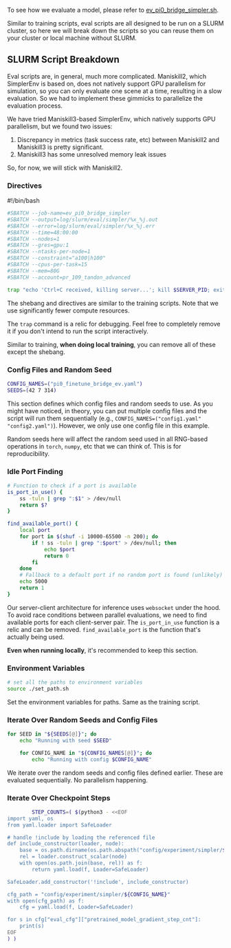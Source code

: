 To see how we evaluate a model, please refer to [ev_pi0_bridge_simpler.sh](../slurms/eval_scripts/simpler/ev_pi0_bridge_simpler.sh).

Similar to training scripts, eval scripts are all designed to be run on a SLURM cluster, so here we will break down the scripts so you can reuse them on your cluster or local machine without SLURM.


## SLURM Script Breakdown
Eval scripts are, in general, much more complicated. Maniskill2, which SimplerEnv is based on, does not natively support GPU parallelism for simulation, so you can only evaluate one scene at a time, resulting in a slow evaluation. So we had to implement these gimmicks to parallelize the evaluation process. 

We have tried Maniskill3-based SimplerEnv, which natively supports GPU parallelism, but we found two issues: 
1. Discrepancy in metrics (task success rate, etc) between Maniskill2 and Maniskill3 is pretty significant. 
2. Maniskill3 has some unresolved memory leak issues

So, for now, we will stick with Maniskill2.

### Directives
#!/bin/bash
```bash
#SBATCH --job-name=ev_pi0_bridge_simpler
#SBATCH --output=log/slurm/eval/simpler/%x_%j.out
#SBATCH --error=log/slurm/eval/simpler/%x_%j.err
#SBATCH --time=48:00:00
#SBATCH --nodes=1
#SBATCH --gres=gpu:1
#SBATCH --ntasks-per-node=1
#SBATCH --constraint="a100|h100"
#SBATCH --cpus-per-task=15
#SBATCH --mem=80G
#SBATCH --account=pr_109_tandon_advanced

trap "echo 'Ctrl+C received, killing server...'; kill $SERVER_PID; exit 1" SIGINT
```
The shebang and directives are similar to the training scripts. Note that we use significantly fewer compute resources. 

The `trap` command is a relic for debugging. Feel free to completely remove it if you don't intend to run the script interactively.

Similar to training, **when doing local training**, you can remove all of these except the shebang.

### Config Files and Random Seed
```bash
CONFIG_NAMES=("pi0_finetune_bridge_ev.yaml")
SEEDS=(42 7 314)
```
This section defines which config files and random seeds to use. As you might have noticed, in theory, you can put multiple config files and the script will run them sequentially (e.g., `CONFIG_NAMES=("config1.yaml" "config2.yaml")`). However, we only use one config file in this example.

Random seeds here will affect the random seed used in all RNG-based operations in `torch`, `numpy`, etc that we can think of. This is for reproducibility.

### Idle Port Finding
```bash
# Function to check if a port is available
is_port_in_use() {
    ss -tuln | grep ":$1" > /dev/null
    return $?
}

find_available_port() {
    local port
    for port in $(shuf -i 10000-65500 -n 200); do
        if ! ss -tuln | grep ":$port" > /dev/null; then
            echo $port
            return 0
        fi
    done
    # Fallback to a default port if no random port is found (unlikely)
    echo 5000
    return 1
}
```
Our server-client architecture for inference uses `websocket` under the hood. To avoid race conditions between parallel evaluations, we need to find available ports for each client-server pair. The `is_port_in_use` function is a relic and can be removed. `find_available_port` is the function that's actually being used.

**Even when running locally**, it's recommended to keep this section.

### Environment Variables
```bash
# set all the paths to environment variables
source ./set_path.sh
```
Set the environment variables for paths. Same as the training script.

### Iterate Over Random Seeds and Config Files
```bash
for SEED in "${SEEDS[@]}"; do
    echo "Running with seed $SEED"

    for CONFIG_NAME in "${CONFIG_NAMES[@]}"; do
        echo "Running with config $CONFIG_NAME"
```
We iterate over the random seeds and config files defined earlier. These are evaluated sequentially. No parallelism happening.

### Iterate Over Checkpoint Steps
```bash
        STEP_COUNTS=( $(python3 - <<EOF
import yaml, os
from yaml.loader import SafeLoader

# handle !include by loading the referenced file
def include_constructor(loader, node):
    base = os.path.dirname(os.path.abspath("config/experiment/simpler/${CONFIG_NAME}"))
    rel = loader.construct_scalar(node)
    with open(os.path.join(base, rel)) as f:
        return yaml.load(f, Loader=SafeLoader)

SafeLoader.add_constructor('!include', include_constructor)

cfg_path = "config/experiment/simpler/${CONFIG_NAME}"
with open(cfg_path) as f:
    cfg = yaml.load(f, Loader=SafeLoader)

for s in cfg["eval_cfg"]["pretrained_model_gradient_step_cnt"]:
    print(s)
EOF
) )
```
